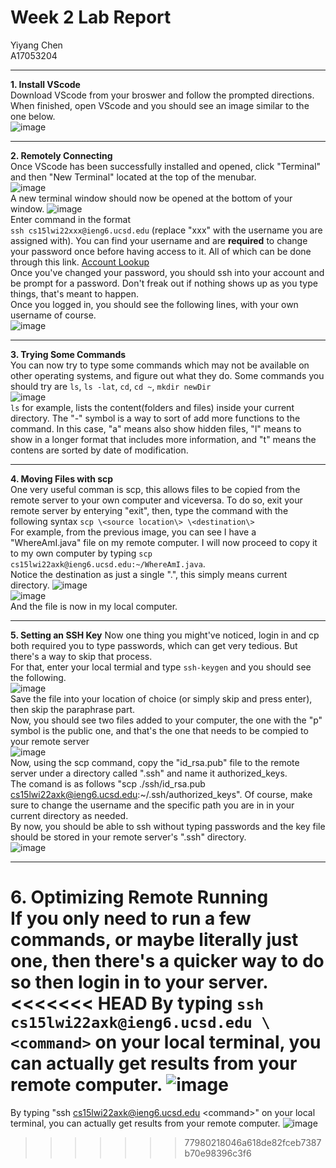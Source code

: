 # Week 2 Lab Report #
Yiyang Chen  
A17053204
___

**1. Install VScode**  
Download VScode from your broswer and follow the prompted directions. When finished, open VScode and you should see an image similar to the one below.  
![image](VScodeStarting.jpg)  
___
**2. Remotely Connecting**  
Once VScode has been successfully installed and opened, click "Terminal" and then "New Terminal" located at the top of the menubar.  
![image](VScodeNewTerminal.jpg)  
A new terminal window should now be opened at the bottom of your window.
![image](VScodeTerminalWindow.jpg)  
Enter command in the format  
`ssh cs15lwi22xxx@ieng6.ucsd.edu` (replace "xxx" with the username you are assigned with). You can find your username and are **required** to change your password once before having access to it. All of which can be done through this link. [Account Lookup](https://sdacs.ucsd.edu/~icc/index.php)  
Once you've changed your password, you should ssh into your account and be prompt for a password. Don't freak out if nothing shows up as you type things, that's meant to happen.  
Once you logged in, you should see the following lines, with your own username of course.  
![image](RemoteLogin.jpg)  
___
**3. Trying Some Commands**  
You can now try to type some commands which may not be available on other operating systems, and figure out what they do.
Some commands you should try are `ls`, `ls -lat`, `cd`, `cd ~`, `mkdir newDir`  
![image](TryingCommands.jpg)  
`ls` for example, lists the content(folders and files) inside your current directory. The "-" symbol is a way to sort of add more functions to the command. In this case, "a" means also show hidden files, "l" means to show in a longer format that includes more information, and "t" means the contens are sorted by date of modification.
___  
**4. Moving Files with scp**  
One very useful comman is scp, this allows files to be copied from the remote server to your own computer and viceversa. To do so, exit your remote server by enterying "exit", then, type the command with the following syntax  `scp \<source location\> \<destination\>`  
For example, from the previous image, you can see I have a "WhereAmI.java" file on my remote computer. I will now proceed to copy it to my own computer by typing `scp cs15lwi22axk@ieng6.ucsd.edu:~/WhereAmI.java`.  
Notice the destination as just a single ".", this simply means current directory. 
![image](Copy1.jpg)  
![image](Copy2.jpg)   
And the file is now in my local computer.
___
**5. Setting an SSH Key**
Now one thing you might've noticed, login in and cp both required you to type passwords, which can get very tedious. But there's a way to skip that process.  
For that, enter your local termial and type `ssh-keygen` and you should see the following.  
![image](sshKeyGen.jpg)  
Save the file into your location of choice (or simply skip and press enter), then skip the paraphrase part.  
Now, you should see two files added to your computer, the one with the "p" symbol is the public one, and that's the one that needs to be compied to your remote server  
![image](Keys.jpg)  
Now, using the scp command, copy the "id_rsa.pub" file to the remote server under a directory called ".ssh" and name it authorized_keys.  
The comand is as follows "scp ./ssh/id_rsa.pub cs15lwi22axk@ieng6.ucsd.edu:~/.ssh/authorized_keys". Of course, make sure to change the username and the specific path you are in in your current directory as needed.  
By now, you should be able to ssh without typing passwords and the key file should be stored in your remote server's ".ssh" directory.  
![image](AuthorizedKeys.jpg)  
___
**6. Optimizing Remote Running**  
If you only need to run a few commands, or maybe literally just one, then there's a quicker way to do so then login in to your server.  
<<<<<<< HEAD
By typing `ssh cs15lwi22axk@ieng6.ucsd.edu \<command>` on your local terminal, you can actually get results from your remote computer. 
![image](RunningRemoteCommands.jpg)
=======
By typing "ssh cs15lwi22axk@ieng6.ucsd.edu \<command>" on your local terminal, you can actually get results from your remote computer. 
![image](RunningRemoteCommands.jpg)
>>>>>>> 77980218046a618de82fceb7387b70e98396c3f6
